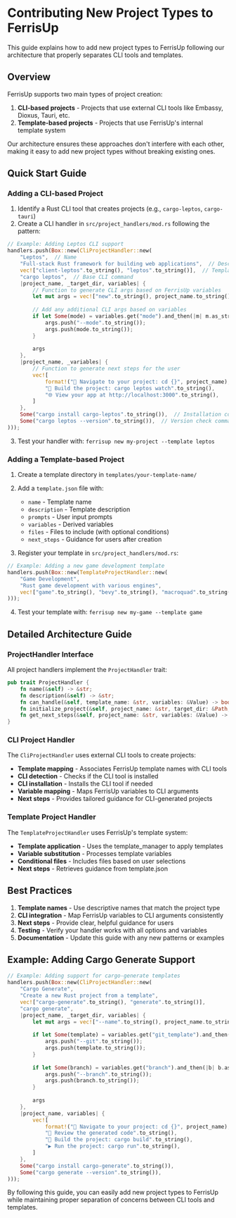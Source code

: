 # Contributing New Project Types to FerrisUp

This guide explains how to add new project types to FerrisUp following our architecture that properly separates CLI tools and templates.

## Overview

FerrisUp supports two main types of project creation:

1. **CLI-based projects** - Projects that use external CLI tools like Embassy, Dioxus, Tauri, etc.
2. **Template-based projects** - Projects that use FerrisUp's internal template system

Our architecture ensures these approaches don't interfere with each other, making it easy to add new project types without breaking existing ones.

## Quick Start Guide

### Adding a CLI-based Project

1. Identify a Rust CLI tool that creates projects (e.g., `cargo-leptos`, `cargo-tauri`)
2. Create a CLI handler in `src/project_handlers/mod.rs` following the pattern:

```rust
// Example: Adding Leptos CLI support
handlers.push(Box::new(CliProjectHandler::new(
    "Leptos",  // Name
    "Full-stack Rust framework for building web applications",  // Description
    vec!["client-leptos".to_string(), "leptos".to_string()],  // Template names to handle
    "cargo leptos",  // Base CLI command
    |project_name, _target_dir, variables| {
        // Function to generate CLI args based on FerrisUp variables
        let mut args = vec!["new".to_string(), project_name.to_string()];
        
        // Add any additional CLI args based on variables
        if let Some(mode) = variables.get("mode").and_then(|m| m.as_str()) {
            args.push("--mode".to_string());
            args.push(mode.to_string());
        }
        
        args
    },
    |project_name, _variables| {
        // Function to generate next steps for the user
        vec![
            format!("🚀 Navigate to your project: cd {}", project_name),
            "🔧 Build the project: cargo leptos watch".to_string(),
            "🌐 View your app at http://localhost:3000".to_string(),
        ]
    },
    Some("cargo install cargo-leptos".to_string()),  // Installation command
    Some("cargo leptos --version".to_string()),  // Version check command
)));
```

3. Test your handler with: `ferrisup new my-project --template leptos`

### Adding a Template-based Project

1. Create a template directory in `templates/your-template-name/`
2. Add a `template.json` file with:
   - `name` - Template name
   - `description` - Template description
   - `prompts` - User input prompts
   - `variables` - Derived variables
   - `files` - Files to include (with optional conditions)
   - `next_steps` - Guidance for users after creation

3. Register your template in `src/project_handlers/mod.rs`:

```rust
// Example: Adding a new game development template
handlers.push(Box::new(TemplateProjectHandler::new(
    "Game Development",
    "Rust game development with various engines",
    vec!["game".to_string(), "bevy".to_string(), "macroquad".to_string()]
)));
```

4. Test your template with: `ferrisup new my-game --template game`

## Detailed Architecture Guide

### ProjectHandler Interface

All project handlers implement the `ProjectHandler` trait:

```rust
pub trait ProjectHandler {
    fn name(&self) -> &str;
    fn description(&self) -> &str;
    fn can_handle(&self, template_name: &str, variables: &Value) -> bool;
    fn initialize_project(&self, project_name: &str, target_dir: &Path, variables: &Value) -> Result<()>;
    fn get_next_steps(&self, project_name: &str, variables: &Value) -> Vec<String>;
}
```

### CLI Project Handler

The `CliProjectHandler` uses external CLI tools to create projects:

- **Template mapping** - Associates FerrisUp template names with CLI tools
- **CLI detection** - Checks if the CLI tool is installed
- **CLI installation** - Installs the CLI tool if needed
- **Variable mapping** - Maps FerrisUp variables to CLI arguments
- **Next steps** - Provides tailored guidance for CLI-generated projects

### Template Project Handler

The `TemplateProjectHandler` uses FerrisUp's template system:

- **Template application** - Uses the template_manager to apply templates
- **Variable substitution** - Processes template variables
- **Conditional files** - Includes files based on user selections
- **Next steps** - Retrieves guidance from template.json

## Best Practices

1. **Template names** - Use descriptive names that match the project type
2. **CLI integration** - Map FerrisUp variables to CLI arguments consistently
3. **Next steps** - Provide clear, helpful guidance for users
4. **Testing** - Verify your handler works with all options and variables
5. **Documentation** - Update this guide with any new patterns or examples

## Example: Adding Cargo Generate Support

```rust
// Example: Adding support for cargo-generate templates
handlers.push(Box::new(CliProjectHandler::new(
    "Cargo Generate",
    "Create a new Rust project from a template",
    vec!["cargo-generate".to_string(), "generate".to_string()],
    "cargo generate",
    |project_name, _target_dir, variables| {
        let mut args = vec!["--name".to_string(), project_name.to_string()];
        
        if let Some(template) = variables.get("git_template").and_then(|t| t.as_str()) {
            args.push("--git".to_string());
            args.push(template.to_string());
        }
        
        if let Some(branch) = variables.get("branch").and_then(|b| b.as_str()) {
            args.push("--branch".to_string());
            args.push(branch.to_string());
        }
        
        args
    },
    |project_name, variables| {
        vec![
            format!("🚀 Navigate to your project: cd {}", project_name),
            "📝 Review the generated code".to_string(),
            "🔧 Build the project: cargo build".to_string(),
            "▶️ Run the project: cargo run".to_string(),
        ]
    },
    Some("cargo install cargo-generate".to_string()),
    Some("cargo generate --version".to_string()),
)));
```

By following this guide, you can easily add new project types to FerrisUp while maintaining proper separation of concerns between CLI tools and templates.
